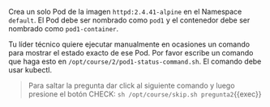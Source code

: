 Crea un solo Pod de la imagen `httpd:2.4.41-alpine` en el Namespace `default`. El Pod debe ser nombrado como `pod1` y el contenedor debe ser nombrado como `pod1-container`.

Tu líder técnico quiere ejecutar manualmente en ocasiones un comando para mostrar el estado exacto de ese Pod. Por favor escribe un comando que haga esto en `/opt/course/2/pod1-status-command.sh`. El comando debe usar kubectl.

> Para saltar la pregunta dar click al siguiente comando y luego presione el botón CHECK:
> `sh /opt/course/skip.sh pregunta2`{{exec}}
